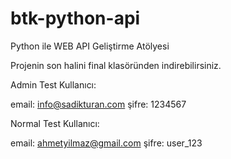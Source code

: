 # btk-python-api

Python ile WEB API Geliştirme Atölyesi

Projenin son halini final klasöründen indirebilirsiniz.

Admin Test Kullanıcı:

email: info@sadikturan.com şifre: 1234567

Normal Test Kullanıcı:

email: ahmetyilmaz@gmail.com şifre: user_123
